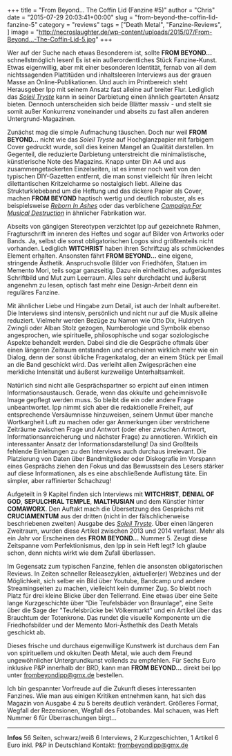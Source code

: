 +++
title = "From Beyond... The Coffin Lid (Fanzine #5)"
author = "Chris"
date = "2015-07-29 20:03:41+00:00"
slug = "from-beyond-the-coffin-lid-fanzine-5"
category = "reviews"
tags = ["Death Metal", "Fanzine-Reviews", ]
image = "http://necroslaughter.de/wp-content/uploads/2015/07/From-Beyond...-The-Coffin-Lid-5.jpg"
+++

Wer auf der Suche nach etwas Besonderem ist, sollte **FROM BEYOND...** schnellstmöglich lesen! Es ist ein außerordentliches Stück Fanzine-Kunst. Etwas eigenwillig, aber mit einer besonderen Identität, fernab von all dem nichtssagenden Plattitüden und inhaltsleeren Interviews aus der grauen Masse an Online-Publikationen. Und auch im Printbereich steht Herausgeber Ipp mit seinem Ansatz fast alleine auf breiter Flur. Lediglich das _<a href="http://necroslaughter.de/2013/02/soleil-tryste-issue-3/">Soleil Tryste</a>_ kann in seiner Darbietung einen ähnlich gearteten Ansatz bieten. Dennoch unterscheiden sich beide Blätter massiv - und stellt sie somit außer Konkurrenz voneinander und abseits zu fast allen anderen Untergrund-Magazinen.

Zunächst mag die simple Aufmachung täuschen. Doch nur weil **FROM BEYOND...** nicht wie das _Soleil Tryste_ auf Hochglanzpapier mit farbigem Cover gedruckt wurde, soll dies keinen Mangel an Qualität darstellen. Im Gegenteil, die reduzierte Darbietung unterstreicht die minimalistische, künstlerische Note des Magazins. Knapp unter Din A4 und aus zusammengetackerten Einzelseiten, ist es immer noch weit von den typischen DIY-Gazetten entfernt, die man sonst vielleicht für ihren leicht dilettantischen Kritzelcharme so nostalgisch liebt. Alleine das Strukturklebeband um die Heftung und das dickere Papier als Cover, machen **FROM BEYOND** haptisch wertig und deutlich robuster, als es beispielsweise _<a href="http://necroslaughter.de/?s=Reborn+In+Ashes">Reborn In Ashes</a>_ oder das verblichene _<a href="http://necroslaughter.de/?s=Campaign+For+Musical+Destruction">Campaign For Musical Destruction</a>_ in ähnlicher Fabrikation war.

Abseits von gängigen Stereotypen verzichtet Ipp auf gezeichnete Rahmen, Fragturschrift im inneren des Heftes und sogar auf Bilder von Artworks oder Bands. Ja, selbst die sonst obligatorischen Logos sind größtenteils nicht vorhanden. Lediglich **WITCHRIST** haben ihren Schriftzug als schmückendes Element erhalten. Ansonsten fährt **FROM BEYOND...** eine eigene, stringende Ästhetik. Anspruchsvolle Bilder von Friedhöfen, Statuen im Memento Mori, teils sogar ganzseitig. Dazu ein einheitliches, aufgeräumtes Schriftbild und Mut zum Leerraum. Alles sehr durchdacht und äußerst angenehm zu lesen, optisch fast mehr eine Design-Arbeit denn ein reguläres Fanzine.

Mit ähnlicher Liebe und Hingabe zum Detail, ist auch der Inhalt aufbereitet. Die Interviews sind intensiv, persönlich und nicht nur auf die Musik alleine reduziert. Vielmehr werden Bezüge zu Namen wie Otto Dix, Huldrych Zwingli oder Alban Stolz gezogen, Numberologie und Symbolik ebenso angesprochen, wie spirituelle, philosophische und sogar soziologische Aspekte behandelt werden. Dabei sind die die Gespräche oftmals über einen längeren Zeitraum entstanden und erscheinen wirklich mehr wie ein Dialog, denn der sonst übliche Fragenkatalog, der an einem Stück per Email an die Band geschickt wird. Das verleiht allen Zwigesprächen eine merkliche Intensität und äußerst kurzweilige Unterhaltsamkeit.

Natürlich sind nicht alle Gesprächspartner so erpicht auf einen intimen Informationsaustausch. Gerade, wenn das okkulte und geheimnisvolle Image gepflegt werden muss. So bleibt die ein oder andere Frage unbeantwortet. Ipp nimmt sich aber die redaktionelle Freiheit, auf entsprechende Versäumnisse hinzuweisen, seinem Unmut über manche Wortkargheit Luft zu machen oder gar Anmerkungen über verstrichene Zeiträume zwischen Frage und Antwort (oder eher zwischen Antwort, Informationsanreicherung und nächster Frage) zu annotieren. Wirklich ein interessanter Ansatz der Informationsdarstellung! Da sind Großteils fehlende Einleitungen zu den Interviews auch durchaus irrelevant. Die Platzierung von Daten über Bandmitglieder oder Diskografie im Vorspann eines Gesprächs ziehen den Fokus und das Bewusstsein des Lesers stärker auf diese Informationen, als es eine abschließende Auflistung täte. Ein simpler, aber raffinierter Schachzug!

Aufgeteilt in 9 Kapitel finden sich Interviews mit **WITCHRIST**, **DENIAL OF GOD**, **SEPULCHRAL TEMPLE**, **MALTHUSIAN** und dem Künstler hinter **COMAWORX**. Den Auftakt mach die Übersetzung des Gesprächs mit **CRUCIAMENTUM** aus der dritten (nicht in der fälschlicherweise beschriebenen zweiten) Ausgabe des _<a href="http://necroslaughter.de/2013/02/soleil-tryste-issue-3/">Soleil Tryste</a>_. Über einen längeren Zweitraum, wurden diese Artikel zwischen 2013 und 2014 verfasst. Mehr als ein Jahr vor Erscheinen des **FROM BEYOND...** Nummer 5. Zeugt diese Zeitspanne vom Perfektionismus, den Ipp in sein Heft legt? Ich glaube schon, denn nichts wirkt wie dem Zufall überlassen.

Im Gegensatz zum typischen Fanzine, fehlen die ansonsten obligatorischen Reviews. In Zeiten schneller Releasezyklen, aktueller(er) Webzines und der Möglichkeit, sich selber ein Bild über Youtube, Bandcamp und andere Streamingseiten zu machen, vielleicht kein dummer Zug. So bleibt noch Platz für drei kleine Blicke über den Tellerrand. Eine etwas über eine Seite lange Kurzgeschichte über "Die Teufelsbäder von Braunlage", eine Seite über die Sage der "Teufelsbrücke bei Völkermarkt" und ein Artikel über das Brauchtum der Totenkrone. Das rundet die visuelle Komponente um die Friedhofsbilder und der Memento Mori-Ästhethik des Death Metals geschickt ab.

Dieses frische und durchaus eigenwillige Kunstwerk ist durchaus dem Fan von spirituellem und okkulten Death Metal, wie auch dem Freund ungewöhnlicher Untergrundkunst vollends zu empfehlen. Für Sechs Euro inklusive P&amp;P innerhalb der BRD, kann man **FROM BEYOND...** direkt bei Ipp unter frombeyondipp@gmx.de bestellen.

Ich bin gespannter Vorfreude auf die Zukunft dieses interessanten Fanzines. Wie man aus einigen Kritiken entnehmen kann, hat sich das Magazin von Ausgabe 4 zu 5 bereits deutlich verändert. Größeres Format, Wegfall der Rezensionen, Wegfall des Fotobandes. Mal schauen, was Heft Nummer 6 für Überraschungen birgt...



---
**Infos**
56 Seiten, schwarz/weiß
6 Interviews, 2 Kurzgeschichten, 1 Artikel
6 Euro inkl. P&amp;P in Deutschland
Kontakt: <a href="mailto:frombeyondipp@gmx.de">frombeyondipp@gmx.de</a>
